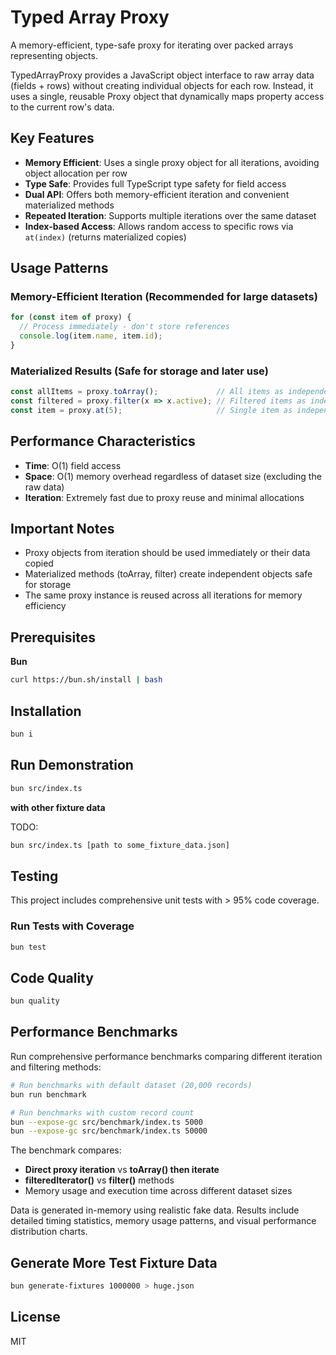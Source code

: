 # Typed Array Proxy

A memory-efficient, type-safe proxy for iterating over packed arrays representing objects.

TypedArrayProxy provides a JavaScript object interface to raw array data (fields + rows)
without creating individual objects for each row. Instead, it uses a single, reusable Proxy
object that dynamically maps property access to the current row's data.

## Key Features

- **Memory Efficient**: Uses a single proxy object for all iterations, avoiding object allocation per row
- **Type Safe**: Provides full TypeScript type safety for field access
- **Dual API**: Offers both memory-efficient iteration and convenient materialized methods
- **Repeated Iteration**: Supports multiple iterations over the same dataset
- **Index-based Access**: Allows random access to specific rows via `at(index)` (returns materialized copies)

## Usage Patterns

### Memory-Efficient Iteration (Recommended for large datasets)

```typescript
for (const item of proxy) {
  // Process immediately - don't store references
  console.log(item.name, item.id);
}
```

### Materialized Results (Safe for storage and later use)

```typescript
const allItems = proxy.toArray();             // All items as independent objects
const filtered = proxy.filter(x => x.active); // Filtered items as independent objects
const item = proxy.at(5);                     // Single item as independent object
```

## Performance Characteristics

- **Time**: O(1) field access
- **Space**: O(1) memory overhead regardless of dataset size (excluding the raw data)
- **Iteration**: Extremely fast due to proxy reuse and minimal allocations

## Important Notes

- Proxy objects from iteration should be used immediately or their data copied
- Materialized methods (toArray, filter) create independent objects safe for storage
- The same proxy instance is reused across all iterations for memory efficiency

## Prerequisites

**Bun**

```bash
curl https://bun.sh/install | bash
```

## Installation

```bash
bun i
```

## Run Demonstration

```bash
bun src/index.ts
```

**with other fixture data**

TODO:

```bash
bun src/index.ts [path to some_fixture_data.json]
```

## Testing

This project includes comprehensive unit tests with > 95% code coverage.

### Run Tests with Coverage

```bash
bun test
```

## Code Quality

```bash
bun quality
```

## Performance Benchmarks

Run comprehensive performance benchmarks comparing different iteration and filtering methods:

```bash
# Run benchmarks with default dataset (20,000 records)
bun run benchmark

# Run benchmarks with custom record count
bun --expose-gc src/benchmark/index.ts 5000
bun --expose-gc src/benchmark/index.ts 50000
```

The benchmark compares:
- **Direct proxy iteration** vs **toArray() then iterate**
- **filteredIterator()** vs **filter()** methods
- Memory usage and execution time across different dataset sizes

Data is generated in-memory using realistic fake data. Results include detailed timing statistics, memory usage patterns, and visual performance distribution charts.

## Generate More Test Fixture Data

```bash
bun generate-fixtures 1000000 > huge.json
```

## License

MIT
